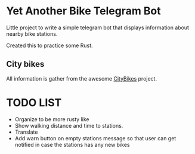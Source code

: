 # Yet Another Bike Telegram Bot
Little project to write a simple telegram bot that displays information about nearby bike stations. 

Created this to practice some Rust.

## City bikes
All information is gather from the awesome [CityBikes](https://citybik.es/#about) project. 

# TODO LIST

* Organize to be more rusty like
* Show walking distance and time to stations.
* Translate
* Add warn button on empty stations message so that user can get notified in case the stations has any new bikes

